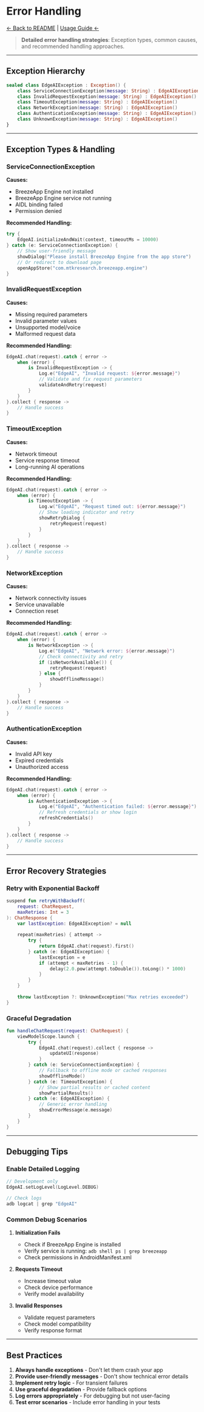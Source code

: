 # Error Handling

[← Back to README](../README.md) | [Usage Guide ←](./USAGE_GUIDE.md)

> **Detailed error handling strategies**: Exception types, common causes, and recommended handling approaches.

---

## Exception Hierarchy

```kotlin
sealed class EdgeAIException : Exception() {
    class ServiceConnectionException(message: String) : EdgeAIException()
    class InvalidRequestException(message: String) : EdgeAIException()
    class TimeoutException(message: String) : EdgeAIException()
    class NetworkException(message: String) : EdgeAIException()
    class AuthenticationException(message: String) : EdgeAIException()
    class UnknownException(message: String) : EdgeAIException()
}
```

---

## Exception Types & Handling

### ServiceConnectionException

**Causes:**
- BreezeApp Engine not installed
- BreezeApp Engine service not running
- AIDL binding failed
- Permission denied

**Recommended Handling:**
```kotlin
try {
    EdgeAI.initializeAndWait(context, timeoutMs = 10000)
} catch (e: ServiceConnectionException) {
    // Show user-friendly message
    showDialog("Please install BreezeApp Engine from the app store")
    // Or redirect to download page
    openAppStore("com.mtkresearch.breezeapp.engine")
}
```

### InvalidRequestException

**Causes:**
- Missing required parameters
- Invalid parameter values
- Unsupported model/voice
- Malformed request data

**Recommended Handling:**
```kotlin
EdgeAI.chat(request).catch { error ->
    when (error) {
        is InvalidRequestException -> {
            Log.e("EdgeAI", "Invalid request: ${error.message}")
            // Validate and fix request parameters
            validateAndRetry(request)
        }
    }
}.collect { response ->
    // Handle success
}
```

### TimeoutException

**Causes:**
- Network timeout
- Service response timeout
- Long-running AI operations

**Recommended Handling:**
```kotlin
EdgeAI.chat(request).catch { error ->
    when (error) {
        is TimeoutException -> {
            Log.w("EdgeAI", "Request timed out: ${error.message}")
            // Show loading indicator and retry
            showRetryDialog {
                retryRequest(request)
            }
        }
    }
}.collect { response ->
    // Handle success
}
```

### NetworkException

**Causes:**
- Network connectivity issues
- Service unavailable
- Connection reset

**Recommended Handling:**
```kotlin
EdgeAI.chat(request).catch { error ->
    when (error) {
        is NetworkException -> {
            Log.e("EdgeAI", "Network error: ${error.message}")
            // Check connectivity and retry
            if (isNetworkAvailable()) {
                retryRequest(request)
            } else {
                showOfflineMessage()
            }
        }
    }
}.collect { response ->
    // Handle success
}
```

### AuthenticationException

**Causes:**
- Invalid API key
- Expired credentials
- Unauthorized access

**Recommended Handling:**
```kotlin
EdgeAI.chat(request).catch { error ->
    when (error) {
        is AuthenticationException -> {
            Log.e("EdgeAI", "Authentication failed: ${error.message}")
            // Refresh credentials or show login
            refreshCredentials()
        }
    }
}.collect { response ->
    // Handle success
}
```

---

## Error Recovery Strategies

### Retry with Exponential Backoff

```kotlin
suspend fun retryWithBackoff(
    request: ChatRequest,
    maxRetries: Int = 3
): ChatResponse {
    var lastException: EdgeAIException? = null
    
    repeat(maxRetries) { attempt ->
        try {
            return EdgeAI.chat(request).first()
        } catch (e: EdgeAIException) {
            lastException = e
            if (attempt < maxRetries - 1) {
                delay(2.0.pow(attempt.toDouble()).toLong() * 1000)
            }
        }
    }
    
    throw lastException ?: UnknownException("Max retries exceeded")
}
```

### Graceful Degradation

```kotlin
fun handleChatRequest(request: ChatRequest) {
    viewModelScope.launch {
        try {
            EdgeAI.chat(request).collect { response ->
                updateUI(response)
            }
        } catch (e: ServiceConnectionException) {
            // Fallback to offline mode or cached responses
            showOfflineMode()
        } catch (e: TimeoutException) {
            // Show partial results or cached content
            showPartialResults()
        } catch (e: EdgeAIException) {
            // Generic error handling
            showErrorMessage(e.message)
        }
    }
}
```

---

## Debugging Tips

### Enable Detailed Logging

```kotlin
// Development only
EdgeAI.setLogLevel(LogLevel.DEBUG)

// Check logs
adb logcat | grep "EdgeAI"
```

### Common Debug Scenarios

1. **Initialization Fails**
   - Check if BreezeApp Engine is installed
   - Verify service is running: `adb shell ps | grep breezeapp`
   - Check permissions in AndroidManifest.xml

2. **Requests Timeout**
   - Increase timeout value
   - Check device performance
   - Verify model availability

3. **Invalid Responses**
   - Validate request parameters
   - Check model compatibility
   - Verify response format

---

## Best Practices

1. **Always handle exceptions** - Don't let them crash your app
2. **Provide user-friendly messages** - Don't show technical error details
3. **Implement retry logic** - For transient failures
4. **Use graceful degradation** - Provide fallback options
5. **Log errors appropriately** - For debugging but not user-facing
6. **Test error scenarios** - Include error handling in your tests 